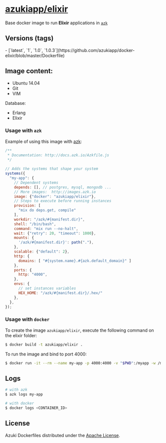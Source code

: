 [azukiapp/elixir](http://images.azk.io/#/elixir)
==================

Base docker image to run **Elixir** applications in [`azk`](http://azk.io)

Versions (tags)
---

<versions>
- [`latest`, `1`, `1.0`, `1.0.3`](https://github.com/azukiapp/docker-elixir/blob/master/Dockerfile)
</versions>

Image content:
---

- Ubuntu 14.04
- Git
- VIM

Database:

- Erlang
- Elixir

### Usage with `azk`

Example of using this image with [azk](http://azk.io):

```js
/**
 * Documentation: http://docs.azk.io/Azkfile.js
 */
 
// Adds the systems that shape your system
systems({
  "my-app": {
    // Dependent systems
    depends: [], // postgres, mysql, mongodb ...
    // More images:  http://images.azk.io
    image: {"docker": "azukiapp/elixir"},
    // Steps to execute before running instances
    provision: [
      "mix do deps.get, compile"
    ],
    workdir: "/azk/#{manifest.dir}",
    shell: "/bin/bash",
    command: "mix run --no-halt",
    wait: {"retry": 20, "timeout": 1000},
    mounts: {
      '/azk/#{manifest.dir}': path("."),
    },
    scalable: {"default": 2},
    http: {
      domains: [ "#{system.name}.#{azk.default_domain}" ]
    },
    ports: {
      http: "4000",
    },
    envs: {
      // set instances variables
      HEX_HOME: "/azk/#{manifest.dir}/.hex/"
    },
  },
});
```

### Usage with `docker`

To create the image `azukiapp/elixir`, execute the following command on the elixir folder:

```sh
$ docker build -t azukiapp/elixir .
```

To run the image and bind to port 4000:

```sh
$ docker run -it --rm --name my-app -p 4000:4000 -v "$PWD":/myapp -w /myapp azukiapp/elixir mix run --no-halt
```

Logs
---

```sh
# with azk
$ azk logs my-app

# with docker
$ docker logs <CONTAINER_ID>
```

## License

Azuki Dockerfiles distributed under the [Apache License](https://github.com/azukiapp/dockerfiles/blob/master/LICENSE).
